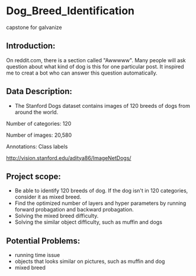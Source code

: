 # Dog_Breed_Identification
capstone for galvanize


## Introduction:
On reddit.com, there is a section called "Awwwww". Many people will ask question about what kind of dog is this for one particular post. It inspired me to creat a bot who can answer this question automatically. 


## Data Description:
* The Stanford Dogs dataset contains images of 120 breeds of dogs from around the world. 

Number of categories: 120

Number of images: 20,580

Annotations: Class labels

http://vision.stanford.edu/aditya86/ImageNetDogs/


## Project scope:
* Be able to identify 120 breeds of dog. If the dog isn't in 120 categories, consider it as mixed breed. 
* Find the optimized number of layers and hyper parameters by running forward probagation and backward probagation. 
* Solving the mixed breed difficulty.
* Solving the similar object difficulty, such as muffin and dogs

## Potential Problems:
* running time issue
* objects that looks similar on pictures, such as muffin and dog
* mixed breed 
